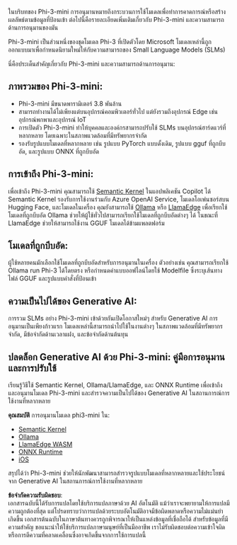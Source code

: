 ในบริบทของ Phi-3-mini การอนุมานหมายถึงกระบวนการใช้โมเดลเพื่อทำการคาดการณ์หรือสร้างผลลัพธ์ตามข้อมูลที่ป้อนเข้า ต่อไปนี้คือรายละเอียดเพิ่มเติมเกี่ยวกับ Phi-3-mini และความสามารถด้านการอนุมานของมัน

Phi-3-mini เป็นส่วนหนึ่งของชุดโมเดล Phi-3 ที่เปิดตัวโดย Microsoft โมเดลเหล่านี้ถูกออกแบบมาเพื่อกำหนดนิยามใหม่ให้กับความสามารถของ Small Language Models (SLMs)

นี่คือประเด็นสำคัญเกี่ยวกับ Phi-3-mini และความสามารถด้านการอนุมาน:

## **ภาพรวมของ Phi-3-mini:**
- Phi-3-mini มีขนาดพารามิเตอร์ 3.8 พันล้าน
- สามารถทำงานได้ไม่เพียงแต่บนอุปกรณ์คอมพิวเตอร์ทั่วไป แต่ยังรวมถึงอุปกรณ์ Edge เช่น อุปกรณ์พกพาและอุปกรณ์ IoT
- การเปิดตัว Phi-3-mini ทำให้บุคคลและองค์กรสามารถปรับใช้ SLMs บนอุปกรณ์ฮาร์ดแวร์ที่หลากหลาย โดยเฉพาะในสภาพแวดล้อมที่มีทรัพยากรจำกัด
- รองรับรูปแบบโมเดลที่หลากหลาย เช่น รูปแบบ PyTorch แบบดั้งเดิม, รูปแบบ gguf ที่ถูกบีบอัด, และรูปแบบ ONNX ที่ถูกบีบอัด

## **การเข้าถึง Phi-3-mini:**
เพื่อเข้าถึง Phi-3-mini คุณสามารถใช้ [Semantic Kernel](https://github.com/microsoft/SemanticKernelCookBook?WT.mc_id=aiml-138114-kinfeylo) ในแอปพลิเคชัน Copilot ได้ Semantic Kernel รองรับการใช้งานร่วมกับ Azure OpenAI Service, โมเดลโอเพ่นซอร์สบน Hugging Face, และโมเดลในเครื่อง
คุณยังสามารถใช้ [Ollama](https://ollama.com) หรือ [LlamaEdge](https://llamaedge.com) เพื่อเรียกใช้โมเดลที่ถูกบีบอัด Ollama ช่วยให้ผู้ใช้ทั่วไปสามารถเรียกใช้โมเดลที่ถูกบีบอัดต่างๆ ได้ ในขณะที่ LlamaEdge ช่วยให้สามารถใช้งาน GGUF โมเดลได้ข้ามแพลตฟอร์ม

## **โมเดลที่ถูกบีบอัด:**
ผู้ใช้หลายคนมักเลือกใช้โมเดลที่ถูกบีบอัดสำหรับการอนุมานในเครื่อง ตัวอย่างเช่น คุณสามารถเรียกใช้ Ollama run Phi-3 ได้โดยตรง หรือกำหนดค่าแบบออฟไลน์โดยใช้ Modelfile ซึ่งระบุเส้นทางไฟล์ GGUF และรูปแบบคำสั่งที่ป้อนเข้า

## **ความเป็นไปได้ของ Generative AI:**
การรวม SLMs อย่าง Phi-3-mini เข้าด้วยกันเปิดโอกาสใหม่ๆ สำหรับ Generative AI การอนุมานเป็นเพียงก้าวแรก โมเดลเหล่านี้สามารถนำไปใช้ในงานต่างๆ ในสภาพแวดล้อมที่มีทรัพยากรจำกัด, มีข้อจำกัดด้านเวลาแฝง, และข้อจำกัดด้านต้นทุน

## **ปลดล็อก Generative AI ด้วย Phi-3-mini: คู่มือการอนุมานและการปรับใช้**
เรียนรู้วิธีใช้ Semantic Kernel, Ollama/LlamaEdge, และ ONNX Runtime เพื่อเข้าถึงและอนุมานโมเดล Phi-3-mini และสำรวจความเป็นไปได้ของ Generative AI ในสถานการณ์การใช้งานที่หลากหลาย

**คุณสมบัติ**
การอนุมานโมเดล phi3-mini ใน:

- [Semantic Kernel](https://github.com/Azure-Samples/Phi-3MiniSamples/tree/main/semantickernel?WT.mc_id=aiml-138114-kinfeylo)
- [Ollama](https://github.com/Azure-Samples/Phi-3MiniSamples/tree/main/ollama?WT.mc_id=aiml-138114-kinfeylo)
- [LlamaEdge WASM](https://github.com/Azure-Samples/Phi-3MiniSamples/tree/main/wasm?WT.mc_id=aiml-138114-kinfeylo)
- [ONNX Runtime](https://github.com/Azure-Samples/Phi-3MiniSamples/tree/main/onnx?WT.mc_id=aiml-138114-kinfeylo)
- [iOS](https://github.com/Azure-Samples/Phi-3MiniSamples/tree/main/ios?WT.mc_id=aiml-138114-kinfeylo)

สรุปได้ว่า Phi-3-mini ช่วยให้นักพัฒนาสามารถสำรวจรูปแบบโมเดลที่หลากหลายและใช้ประโยชน์จาก Generative AI ในสถานการณ์การใช้งานที่หลากหลาย

**ข้อจำกัดความรับผิดชอบ**:  
เอกสารฉบับนี้ได้รับการแปลโดยใช้บริการแปลภาษาด้วย AI อัตโนมัติ แม้ว่าเราจะพยายามให้การแปลมีความถูกต้องที่สุด แต่โปรดทราบว่าการแปลด้วยระบบอัตโนมัติอาจมีข้อผิดพลาดหรือความไม่แม่นยำเกิดขึ้น เอกสารต้นฉบับในภาษาต้นทางควรถูกพิจารณาให้เป็นแหล่งข้อมูลที่เชื่อถือได้ สำหรับข้อมูลที่มีความสำคัญ ขอแนะนำให้ใช้บริการแปลภาษามนุษย์ที่เป็นมืออาชีพ เราไม่รับผิดชอบต่อความเข้าใจผิดหรือการตีความที่คลาดเคลื่อนซึ่งอาจเกิดขึ้นจากการใช้การแปลนี้